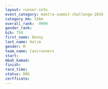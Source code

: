 ```yaml
---
layout: runner-info 
event_category: mantra-summit-challenge-2019 
category_km: 15km 
overall_rank:  9999
gender_rank: 
bib: 758
first_name: Donny
last_name: Halim
gender: M
team_name: Canirunners
start: 
mbah_kamad: 
finish: 
race_time: 
status: DNS
certficate: 
---
```

